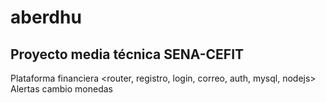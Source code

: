 # aberdhu
## Proyecto media técnica SENA-CEFIT ##

Plataforma financiera <router, registro, login, correo, auth, mysql, nodejs>
Alertas cambio monedas

